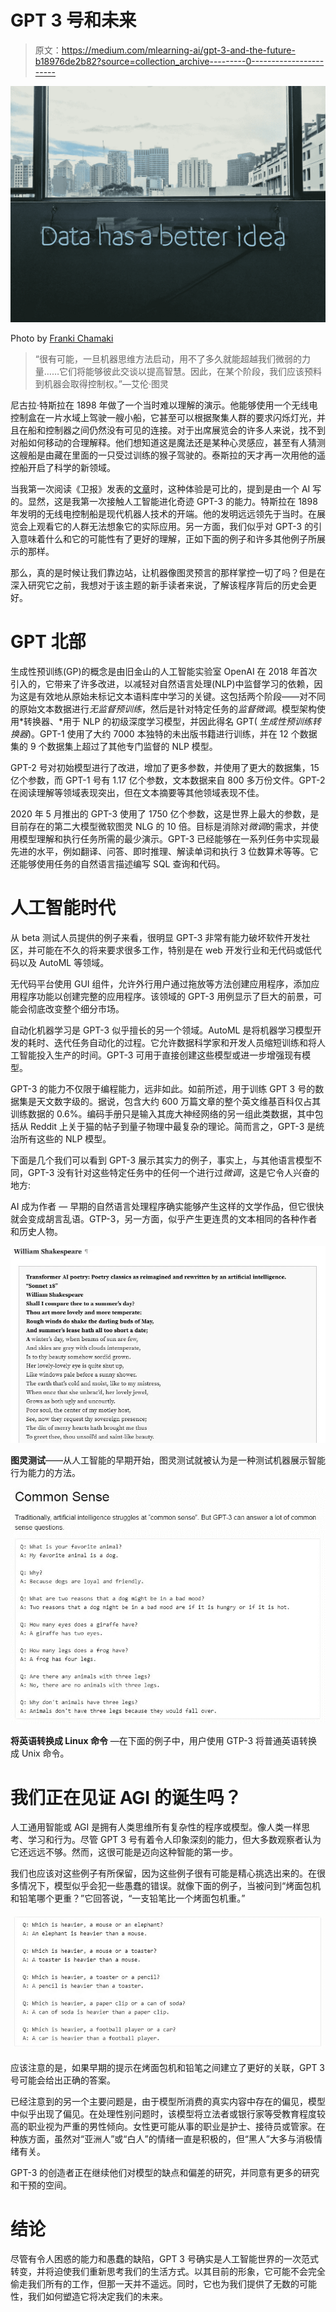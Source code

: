 # GPT 3 号和未来

> 原文：<https://medium.com/mlearning-ai/gpt-3-and-the-future-b18976de2b82?source=collection_archive---------0----------------------->

![](img/8e7fd4b0fb56428b5a831e6bcc8aaba6.png)

Photo by [Franki Chamaki](https://unsplash.com/@franki?utm_source=medium&utm_medium=referral)

> “很有可能，一旦机器思维方法启动，用不了多久就能超越我们微弱的力量……它们将能够彼此交谈以提高智慧。因此，在某个阶段，我们应该预料到机器会取得控制权。”—艾伦·图灵

尼古拉·特斯拉在 1898 年做了一个当时难以理解的演示。他能够使用一个无线电控制盒在一片水域上驾驶一艘小船，它甚至可以根据聚集人群的要求闪烁灯光，并且在船和控制器之间仍然没有可见的连接。对于出席展览会的许多人来说，找不到对船如何移动的合理解释。他们想知道这是魔法还是某种心灵感应，甚至有人猜测这艘船是由藏在里面的一只受过训练的猴子驾驶的。泰斯拉的天才再一次用他的遥控船开启了科学的新领域。

当我第一次阅读《卫报》发表的[文章](https://www.theguardian.com/commentisfree/2020/sep/08/robot-wrote-this-article-gpt-3)时，这种体验是可比的，提到是由一个 AI 写的。显然，这是我第一次接触人工智能进化奇迹 GPT-3 的能力。特斯拉在 1898 年发明的无线电控制船是现代机器人技术的开端。他的发明远远领先于当时。在展览会上观看它的人群无法想象它的实际应用。另一方面，我们似乎对 GPT-3 的引入意味着什么和它的可能性有了更好的理解，正如下面的例子和许多其他例子所展示的那样。

那么，真的是时候让我们靠边站，让机器像图灵预言的那样掌控一切了吗？但是在深入研究它之前，我想对于该主题的新手读者来说，了解该程序背后的历史会更好。

# GPT 北部

生成性预训练(GP)的概念是由旧金山的人工智能实验室 OpenAI 在 2018 年首次引入的，它带来了许多改进，以减轻对自然语言处理(NLP)中监督学习的依赖，因为这是有效地从原始未标记文本语料库中学习的关键。这包括两个阶段——对不同的原始文本数据进行*无监督预训练*，然后是针对特定任务的*监督微调*。模型架构使用*转换器、*用于 NLP 的初级深度学习模型，并因此得名 GPT( *生成性预训练转换器*)。GPT-1 使用了大约 7000 本独特的未出版书籍进行训练，并在 12 个数据集的 9 个数据集上超过了其他专门监督的 NLP 模型。

GPT-2 号对初始模型进行了改进，增加了更多参数，并使用了更大的数据集，15 亿个参数，而 GPT-1 号有 1.17 亿个参数，文本数据来自 800 多万份文件。GPT-2 在阅读理解等领域表现突出，但在文本摘要等其他领域表现不佳。

2020 年 5 月推出的 GPT-3 使用了 1750 亿个参数，这是世界上最大的参数，是目前存在的第二大模型微软图灵 NLG 的 10 倍。目标是消除对*微调*的需求，并使用模型理解和执行任务所需的最少演示。GPT-3 已经能够在一系列任务中实现最先进的水平，例如翻译、问答、即时推理、解读单词和执行 3 位数算术等等。它还能够使用任务的自然语言描述编写 SQL 查询和代码。

# 人工智能时代

从 beta 测试人员提供的例子来看，很明显 GPT-3 非常有能力破坏软件开发社区，并可能在不久的将来要求很多工作，特别是在 web 开发行业和无代码或低代码以及 AutoML 等领域。

无代码平台使用 GUI 组件，允许外行用户通过拖放等方法创建应用程序，添加应用程序功能以创建完整的应用程序。该领域的 GPT-3 用例显示了巨大的前景，可能会彻底改变整个细分市场。

自动化机器学习是 GPT-3 似乎擅长的另一个领域。AutoML 是将机器学习模型开发的耗时、迭代任务自动化的过程。它允许数据科学家和开发人员缩短训练和将人工智能投入生产的时间。GPT-3 可用于直接创建这些模型或进一步增强现有模型。

GPT-3 的能力不仅限于编程能力，远非如此。如前所述，用于训练 GPT 3 号的数据集是天文数字级的。据说，包含大约 600 万篇文章的整个英文维基百科仅占其训练数据的 0.6%。编码手册只是输入其庞大神经网络的另一组此类数据，其中包括从 Reddit 上关于猫的帖子到量子物理中最复杂的理论。简而言之，GPT-3 是统治所有这些的 NLP 模型。

下面是几个我们可以看到 GPT-3 展示其实力的例子，事实上，与其他语言模型不同，GPT-3 没有针对这些特定任务中的任何一个进行过*微调*，这是它令人兴奋的地方:

AI 成为作者 — 早期的自然语言处理程序确实能够产生这样的文学作品，但它很快就会变成胡言乱语。GTP-3，另一方面，似乎产生更连贯的文本相同的各种作者和历史人物。

![](img/9084ad7ec3f1a7e149589443a5df0d2e.png)

**图灵测试**——从人工智能的早期开始，图灵测试就被认为是一种测试机器展示智能行为能力的方法。

![](img/b3015ba2097793e392be1d7c7365c038.png)

**将英语转换成 Linux 命令** —在下面的例子中，用户使用 GTP-3 将普通英语转换成 Unix 命令。

# 我们正在见证 AGI 的诞生吗？

人工通用智能或 AGI 是拥有人类思维所有复杂性的程序或模型。像人类一样思考、学习和行为。尽管 GPT 3 号有着令人印象深刻的能力，但大多数观察者认为它还远远不够。然而，这很可能是迈向这种智能的第一步。

我们也应该对这些例子有所保留，因为这些例子很有可能是精心挑选出来的。在很多情况下，模型似乎会犯一些愚蠢的错误。就像下面的例子，当被问到“烤面包机和铅笔哪个更重？”它回答说，“一支铅笔比一个烤面包机重。”

![](img/6b58aa7127e1db5b4d751a3630256c68.png)

应该注意的是，如果早期的提示在烤面包机和铅笔之间建立了更好的关联，GPT 3 号可能会给出正确的答案。

已经注意到的另一个主要问题是，由于模型所消费的真实内容中存在的偏见，模型中似乎出现了偏见。在处理性别问题时，该模型将立法者或银行家等受教育程度较高的职业视为严重的男性倾向。女性更可能从事的职业是护士、接待员或管家。在种族方面，虽然对“亚洲人”或“白人”的情绪一直是积极的，但“黑人”大多与消极情绪有关。

GPT-3 的创造者正在继续他们对模型的缺点和偏差的研究，并同意有更多的研究和干预的空间。

# 结论

尽管有令人困惑的能力和愚蠢的缺陷，GPT 3 号确实是人工智能世界的一次范式转变，并将迫使我们重新思考我们的生活方式。以其目前的形象，它可能不会完全偷走我们所有的工作，但那一天并不遥远。同时，它也为我们提供了无数的可能性，我们如何塑造它将决定我们的未来。